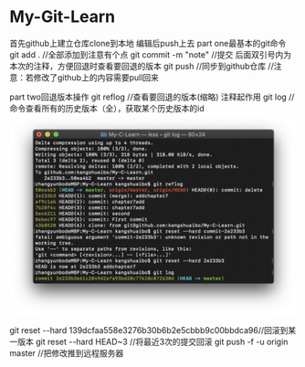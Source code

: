 # My-Git-Learn
首先github上建立仓库clone到本地 编辑后push上去
part one最基本的git命令
git add .             //全部添加到注意有个点
git commit -m "note"  //提交 后面双引号内为本次的注释，方便回退时查看要回退的版本
git push              //同步到github仓库
//注意：若修改了github上的内容需要pull回来

part two回退版本操作
git reflog   //查看要回退的版本(缩略) 注释起作用
git log      //命令查看所有的历史版本（全），获取某个历史版本的id
![Image text](https://raw.githubusercontent.com/kangshuaibo/My-Git-Learn/master/git-readme-img/屏幕快照%202018-10-13%20上午12.53.36.png)

git reset --hard 139dcfaa558e3276b30b6b2e5cbbb9c00bbdca96//回滚到某一版本
git reset --hard HEAD~3 //将最近3次的提交回滚
git push -f -u origin master //把修改推到远程服务器









